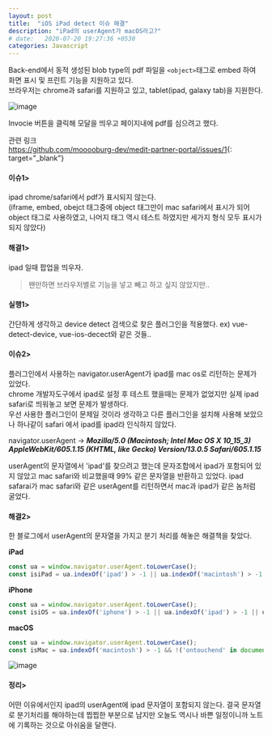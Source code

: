 ```yaml
---
layout: post
title:  "iOS iPad detect 이슈 해결"
description: "iPad의 userAgent가 macOS라고?"
# date:   2020-07-20 19:27:36 +0530
categories: Javascript 
---
```


Back-end에서 동적 생성된 blob type의 pdf 파일을 `<object>`태그로 embed 하여 화면 표시 및 프린트 기능을 지원하고 있다.  
브라우저는 chrome과 safari를 지원하고 있고, tablet(ipad, galaxy tab)을 지원한다.

![image](https://user-images.githubusercontent.com/18201794/88029065-7652bc80-cb74-11ea-9e8f-0797ee1bdf7a.png)

Invocie 버튼을 클릭해 모달을 띄우고 페이지내에 pdf를 심으려고 했다.

관련 링크  
<https://github.com/mooooburg-dev/medit-partner-portal/issues/1>{: target="_blank"}

#### 이슈1>  
ipad chrome/safari에서 pdf가 표시되지 않는다.  
(iframe, embed, obejct 태그중에 object 태그만이 mac safari에서 표시가 되어 object 태그로 사용하였고, 나머지 태그 역시 테스트 하였지만 세가지 형식 모두 표시가 되지 않았다)

#### 해결1>  
ipad 일때 팝업을 띄우자.
> 왠만하면 브라우저별로 기능을 넣고 빼고 하고 싶지 않았지만..

#### 실행1>  
간단하게 생각하고 device detect 검색으로 찾은 플러그인을 적용했다.
ex) vue-detect-device, vue-ios-decect와 같은 것들..

#### 이슈2>  
플러그인에서 사용하는 navigator.userAgent가 ipad를 mac os로 리턴하는 문제가 있었다.  
chrome 개발자도구에서 ipad로 설정 후 테스트 했을때는 문제가 없었지만 실제 ipad safari로 띄워놓고 보면 문제가 발생하다.  
우선 사용한 플러그인이 문제일 것이라 생각하고 다른 플러그인을 설치해 사용해 보았으나 하나같이 safari 에서 ipad를 ipad라 인식하지 않았다.  

navigator.userAgent → ***Mozilla/5.0 (Macintosh; Intel Mac OS X 10_15_3) AppleWebKit/605.1.15 (KHTML, like Gecko) Version/13.0.5 Safari/605.1.15***

userAgent의 문자열에서 'ipad'를 찾으려고 했는데 문자조합에서 ipad가 포함되어 있지 않았고 mac safari와 비교했을때 99% 같은 문자열을 반환하고 있었다.
ipad safarai가 mac safari와 같은 userAgent를 리턴하면서 mac과 ipad가 같은 놈처럼 굴었다.

#### 해결2>  
한 블로그에서 userAgent의 문자열을 가지고 분기 처리를 해놓은 해결책을 찾았다.  

**iPad**
```js
const ua = window.navigator.userAgent.toLowerCase();
const isiPad = ua.indexOf('ipad') > -1 || ua.indexOf('macintosh') > -1 && 'ontouchend' in document;
```
**iPhone**
```js
const ua = window.navigator.userAgent.toLowerCase();
const isiOS = ua.indexOf('iphone') > -1 || ua.indexOf('ipad') > -1 || ua.indexOf('macintosh') > -1 && 'ontouchend' in document;
```
**macOS**
```js
const ua = window.navigator.userAgent.toLowerCase();
const isMac = ua.indexOf('macintosh') > -1 && !('ontouchend' in document);
```

![image](https://user-images.githubusercontent.com/18201794/88029065-7652bc80-cb74-11ea-9e8f-0797ee1bdf7a.png)

#### 정리>
어떤 이유에서인지 ipad의 userAgent에 ipad 문자열이 포함되지 않는다. 결국 문자열로 분기처리를 해야하는데 찝찝한 부분으로 남지만 오늘도 역시나 바쁜 일정이니까 노트에 기록하는 것으로 아쉬움을 달랜다.